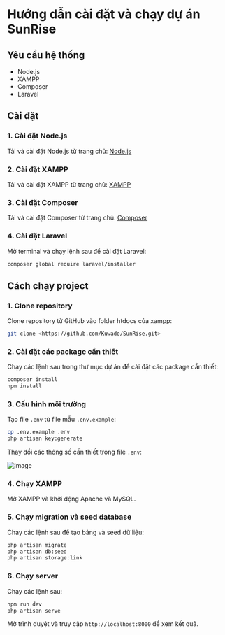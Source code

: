 # Hướng dẫn cài đặt và chạy dự án SunRise

## Yêu cầu hệ thống
- Node.js
- XAMPP
- Composer
- Laravel

## Cài đặt

### 1. Cài đặt Node.js
Tải và cài đặt Node.js từ trang chủ: [Node.js](https://nodejs.org/)

### 2. Cài đặt XAMPP
Tải và cài đặt XAMPP từ trang chủ: [XAMPP](https://www.apachefriends.org/index.html)

### 3. Cài đặt Composer
Tải và cài đặt Composer từ trang chủ: [Composer](https://getcomposer.org/)

### 4. Cài đặt Laravel
Mở terminal và chạy lệnh sau để cài đặt Laravel:
```sh
composer global require laravel/installer
```

## Cách chạy project

### 1. Clone repository
Clone repository từ GitHub vào folder htdocs của xampp:
```sh
git clone <https://github.com/Kuwado/SunRise.git>
```

### 2. Cài đặt các package cần thiết
Chạy các lệnh sau trong thư mục dự án để cài đặt các package cần thiết:
```sh
composer install
npm install
```

### 3. Cấu hình môi trường
Tạo file `.env` từ file mẫu `.env.example`:
```sh
cp .env.example .env
php artisan key:generate
```
Thay đổi các thông số cần thiết trong file `.env`:

![image](https://github.com/user-attachments/assets/f8cc6b58-6d52-45d0-a87d-b3930728738f)



### 4. Chạy XAMPP
Mở XAMPP và khởi động Apache và MySQL.

### 5. Chạy migration và seed database
Chạy các lệnh sau để tạo bảng và seed dữ liệu:
```sh
php artisan migrate
php artisan db:seed
php artisan storage:link
```

### 6. Chạy server
Chạy các lệnh sau:
```sh
npm run dev
php artisan serve
```

Mở trình duyệt và truy cập `http://localhost:8000` để xem kết quả.
